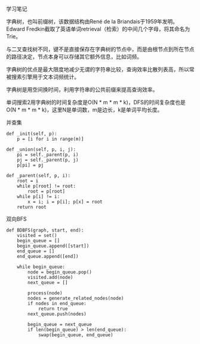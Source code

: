 学习笔记

字典树，也叫前缀树，该数据结构由René de la Briandais于1959年发明。Edward Fredkin截取了英语单词retrieval（检索）的中间几个字母，将其命名为Trie。

与二叉查找树不同，键不是直接保存在字典树的节点中，而是由根节点到所在节点的路径决定，节点本身可以存储其它额外信息，比如词频。

字典树的优点是最大限度地减少无谓的字符串比较，查询效率比散列表高，所以常被搜素引擎用于文本词频统计。

字典树是用空间换时间，利用字符串的公共前缀来提高查询效率。

单词搜索2用字典树的时间复杂度是O(N * m * m * k)，DFS的时间复杂度也是O(N * m * m * k)，这里N是单词数，m是边长，k是单词平均长度。

并查集
 
    def _init(self, p):
        p = [i for i in range(m)]
    
    def _union(self, p, i, j):
        pi = self._parent(p, i)
        pj = self._parent(p, j)
        p[pi] = pj

    def _parent(self, p, i):
        root = i
        while p[root] != root:
            root = p[root]
        while p[i] != i:
            x = i; i = p[i]; p[x] = root
        return root


双向BFS

    def BDBFS(graph, start, end):
        visited = set()
        begin_queue = [] 
        begin_queue.append([start]) 
        end_queue = [] 
        end_queue.append([end]) 

        while begin_queue: 
            node = begin_queue.pop() 
            visited.add(node)
            next_queue = []

            process(node) 
            nodes = generate_related_nodes(node) 
            if nodes in end_queue:
                return true
            next_queue.push(nodes)

            begin_queue = next_queue
            if len(begin_queue) > len(end_queue):
                swap(begin_queue, end_queue)

        
